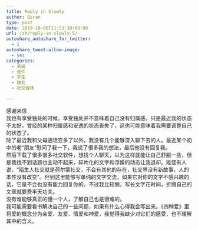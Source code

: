 ```yaml
---
title: Reply in Slowly
author: Qiran
type: post
date: 2019-10-06T11:53:38+00:00
url: /zh/reply-in-slowly-5/
autoshare_autoshare_for_twitter:
  - 1
autoshare_tweet-allow-image:
  - yes
categories:
  - 亲戚
  - 信件
  - 学生
  - 独处
  - 社交媒体

---
```

感谢来信  
我也有享受独处的时候，享受独处并不意味着自己没有归属感，只是最近我的状态不太好，曾经的某种归属感和安逸的状态丧失了，这也可能意味着我需要调整自己的状态了。  
除了最近我和父母通话变多了以外，我没有几个能够深入聊下去的人。最近某个初中的老“朋友”慰问了我一下，我说了很多我的想法，最后他没有回复我。  
然后下载了很多很多社交软件，想找个人聊天，以为这样就能让自己舒服一些，但是我找不到话题也主动不起来，碎片化的文字和浮躁的动态让我退却。难怪有人说，“陌生人社交就是荷尔蒙社交，不会有其他的存在，社交界没有新故事，人的本性没有改变”。但到这里能够写单纯的文字交流，如果它对你的文字不感兴趣的话，它是不会也没有能力回复你的。不过我比较懒，写长文字花时间，折腾自己的文章就要费半天功夫。  
没有谁能够真正的懂一个人，了解自己也是很难的。  
我可能需要看书解决自己的一些问题，如果有什么心得我会写出来。《四种爱》里将爱的概念分为亲爱、友爱、情爱和神爱，我觉得我缺少对它们的感受，也不理解其中的含义。